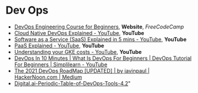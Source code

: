 # Dev Ops

- [DevOps Engineering Course for Beginners](https://www.freecodecamp.org/news/devops-engineering-course-for-beginners/"), **Website**, _FreeCodeCamp_
- [Cloud Native DevOps Explained - YouTube](https://www.youtube.com/watch?v=FzERTm_j2wE"), **YouTube**
- [Software as a Service (SaaS) Explained in 5 mins - YouTube](https://www.youtube.com/watch?v=20QUNgFIrK0"), **YouTube**
- [PaaS Explained - YouTube](https://www.youtube.com/watch?v=QAbqJzd0PEE"), **YouTube**
- [Understanding your GKE costs - YouTube](https://www.youtube.com/watch?v=agFHx1cTwWw"), **YouTube**
- [DevOps In 10 Minutes | What Is DevOps For Beginners | DevOps Tutorial For Beginners | Simplilearn - YouTube](https://www.youtube.com/watch?v=wUz5iuKz1OU)
- [The 2021 DevOps RoadMap [UPDATED] | by javinpaul | HackerNoon.com | Medium](https://medium.com/hackernoon/the-2018-devops-roadmap-31588d8670cb)
- [Digital.ai-Periodic-Table-of-DevOps-Tools-4.2](https://digital.ai/sites/default/files/pictures/2020-06/Digital.ai_Periodic-Table-of-DevOps.pdf)"
